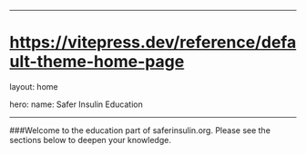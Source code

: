 ---
# https://vitepress.dev/reference/default-theme-home-page
layout: home

hero:
  name: Safer Insulin Education

  ---
  ###Welcome to the education part of saferinsulin.org. 
  Please see the sections below to deepen your knowledge. 
  




